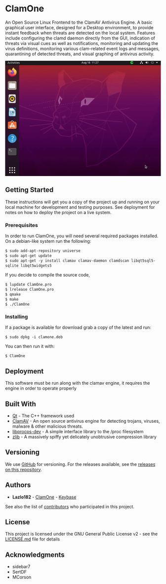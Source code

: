 # ClamOne

An Open Source Linux Frontend to the ClamAV Antivirus Engine. A basic graphical user interface, designed for a Desktop environment, to provide instant feedback when threats are detected on the local system. Features include configuring the clamd daemon directly from the GUI, indication of threats via visual cues as well as notifications, monitoring and updating the virus definitions, monitoring various clam-related event logs and messages, quarantining of detected threats, and visual graphing of antivirus activity.

![GIF IMAGE](https://raw.githubusercontent.com/ClamOne/ClamOne/master/images/clamone_demo_0.102.4-1_beta.gif)

## Getting Started

These instructions will get you a copy of the project up and running on your local machine for development and testing purposes. See deployment for notes on how to deploy the project on a live system.

### Prerequisites

In order to run ClamOne, you will need several required packages installed. On a debian-like system run the following:

```
$ sudo add-apt-repository universe
$ sudo apt-get update
$ sudo apt-get -y install clamav clamav-daemon clamdscan libqt5sql5-sqlite libqt5widgets5
```

If you decide to compile the source code,

```
$ lupdate ClamOne.pro
$ lrelease ClamOne.pro
$ qmake
$ make
$ ./ClamOne
```

### Installing

If a package is available for download grab a copy of the latest and run:


```
$ sudo dpkg -i clamone.deb
```

You can then run it with:

```
$ ClamOne
```

## Deployment

This software must be run along with the clamav engine, it requires the engine in order to operate properly

## Built With

* [Qt](https://doc.qt.io/qt-5.9/) - The C++ framework used
* [ClamAV](https://www.clamav.net/) - An open source antivirus engine for detecting trojans, viruses, malware & other malicious threats.
* [libprocps-dev](https://salsa.debian.org/debian/procps/) - A simple interface library to the /proc filesystem
* [zlib](https://zlib.net/) - A massively spiffy yet delicately unobtrusive compression library

## Versioning

We use [GitHub](https://github.com/ClamOne/ClamOne) for versioning. For the releases available, see the [releases on this repository](https://github.com/ClamOne/ClamOne/releases). 

## Authors

* **Lazlo182** - [ClamOne](https://github.com/ClamOne) - [Keybase](https://keybase.io/Lazlo182)

See also the list of [contributors](https://github.com/ClamOne/ClamOne/graphs/contributors) who participated in this project.

## License

This project is licensed under the GNU General Public License v2 - see the [LICENSE.md](https://github.com/ClamOne/ClamOne/blob/master/LICENSE.md) file for details

## Acknowledgments

* sidebar7
* SertDF
* MCorson
